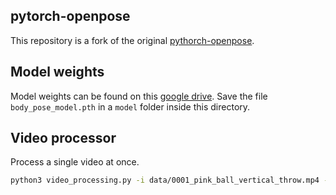 ## pytorch-openpose

This repository is a fork of the original [pythorch-openpose](https://github.com/Hzzone/pytorch-openpose).

## Model weights

Model weights can be found on this [google drive](https://drive.google.com/drive/folders/1JsvI4M4ZTg98fmnCZLFM-3TeovnCRElG). Save the file `body_pose_model.pth` in a `model` folder inside this directory.


## Video processor

Process a single video at once.

```bash
python3 video_processing.py -i data/0001_pink_ball_vertical_throw.mp4 --trim 5. 6.2
```
